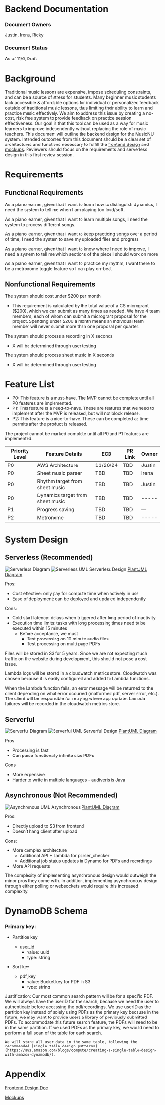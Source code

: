 # Backend Documentation

### Document Owners

Justin, Irena, Ricky

### Document Status

As of 11/6, Draft

# Background

Traditional music lessons are expensive, impose scheduling constraints, and can be a source of stress for students. Many beginner music students lack accessible & affordable options for individual or personalized feedback outside of traditional music lessons, thus limiting their ability to learn and practice music effectively. We aim to address this issue by creating a no-cost, risk free system to provide feedback on practice session effectiveness. Our goal is that this tool can be used as a way for music learners to improve independently without replacing the role of music teachers.
This document will outline the backend design for the MusicNU system. Intended outcomes from this document should be a clear set of architectures and functions necessary to fulfill the [frontend design](https://drive.google.com/file/d/1bXY5QJPmPokZy4K34h-OvXNuVt6TgE2r/view?usp=sharing) and [mockups](https://www.figma.com/design/upaNscJzT86D3SswN08mY4/Mockups?node-id=0-1&t=Rp3g5AaWQEDzXuzo-1). Reviewers should focus on the requirements and serverless design in this first review session.

# Requirements

## Functional Requirements

As a piano learner, given that I want to learn how to distinguish dynamics, I need the system to tell me when I am playing too loud/soft.

As a piano learner, given that I want to learn multiple songs, I need the system to process different songs.

As a piano learner, given that I want to keep practicing songs over a period of time, I need the system to save my uploaded files and progress

As a piano learner, given that I want to know where I need to improve, I need a system to tell me which sections of the piece I should work on more

As a piano learner, given that I want to practice my rhythm, I want there to be a metronome toggle feature so I can play on-beat

## Nonfunctional Requirements

The system should cost under $200 per month

- This requirement is calculated by the total value of a CS microgrant ($200), which we can submit as many times as needed. We have 4 team members, each of whom can submit a microgrant proposal for the project. Spending under $200 a month means an individual team member will never submit more than one proposal per quarter.

The system should process a recording in X seconds

- X will be determined through user testing

The system should process sheet music in X seconds

- X will be determined through user testing

# Feature List

- P0: This feature is a must-have. The MVP cannot be complete until all P0 features are implemented.
- P1: This feature is a need-to-have. These are features that we need to implement after the MVP is released, but will not block release.
- P2: This feature is a nice-to-have. These can be completed as time permits after the product is released.

The project cannot be marked complete until all P0 and P1 features are implemented.

| Priority Level | Feature Details                  | ECD      | PR Link | Owner  |
| -------------- | -------------------------------- | -------- | ------- | ------ |
| P0             | AWS Architecture                 | 11/26/24 | TBD     | Justin |
| P0             | Sheet music parser               | TBD      | TBD     | Irena  |
| P0             | Rhythm target from sheet music   | TBD      | TBD     | Justin |
| P0             | Dynamics target from sheet music | TBD      | TBD     | -----  |
| P1             | Progress saving                  | TBD      | TBD     | —      |
| P2             | Metronome                        | TBD      | TBD     | -----  |

# System Design

## Serverless (Recommended)

![Serverless Diagram](../../static/img/serverless-diagram.png)
![Serverless UML](../../static/img/serverful-uml.png)
Serverless Design [PlantUML Diagram](https://www.plantuml.com/plantuml/uml/bP9DReCm48Ntd68kq1MxBAf4ZIfr4SaAxJfoOKgi-CVrZDNIqnUJ85CKaBg98lW--yqyjiGoS3IwQ8EB7iJ-6RmCf6nRF4LYPp30moDKvGRUl7QoIKXHbUdX26pWY1o37UptM5-GuO8TIDk0Rpx-7BGJBmd_Z4WCxC07LoFHH2jw996zUKfHqlclGRKj1d1s2egU43qnHim7vuoPcQQyerRi0eA9fEflesV0lhFIk0tiY5oj96SGlXIVvqF7NiidvBd5C6nQBjJEU8sCuxHvb_SWj4rnQ-YGBWQntj51b0iTfLV_wiZdE04fQgOXyhWKLP-EvuxFvhIpKdS_6EwfnG8xxos5YqcOrboLgxVbkPPkMTLl_rRzwITo5KWH7A_hMBFI9iU0Ss_U_38urB_jVwBHlm00)

Pros:

- Cost effective: only pay for compute time when actively in use
- Ease of deployment: can be deployed and updated independently

Cons:

- Cold start latency: delays when triggered after long period of inactivity
- Execution time limits: tasks with long processing times need to be executed within 15 minutes
  - Before acceptance, we must
    - Test processing on 10 minute audio files
    - Test processing on multi page PDFs

Files will be stored in S3 for 5 years. Since we are not expecting much traffic on the website during development, this should not pose a cost issue.

Lambda logs will be stored in a cloudwatch metrics store. Cloudwatch was chosen because it is easily configured and added to Lambda functions.

When the Lambda function fails, an error message will be returned to the client depending on what error occurred (malformed pdf, server error, etc.). The client will be responsible for retrying where appropriate. Lambda failures will be recorded in the cloudwatch metrics store.

## Serverful

![Serverful Diagram](../../static/img/serverful-diagram.png)
![Serverful UML](../../static/img/serverful-uml.png)
Serverful Design [PlantUML Diagram](https://www.plantuml.com/plantuml/uml/VP7DIiGm58NtzodkNbovSo6Z3gv5yG52Ssm3pO_tHvYtjqKh7GXT9P0lDzyvEQa5CSypFRjQpH2-VU2N86CmtFCxIcIT0EFicWPkyPF-Jg_0Hu_f6vAKMn1DPTnJs-ZVUHl1GyrjXc6FdYybv7f-sg6uDX0qWQ9Oi5GBqIZL6tyeXBtDDKHbmL0bhX87gVuXpkskc-brVPnbkjYK-ORZgfO6xUk-uSkXTgIwmVs6-vSEQbmedqrfsHFHQLcMR_m1)

Pros

- Processing is fast
- Can parse functionally infinite size PDFs

Cons

- More expensive
- Harder to write in multiple languages - audiveris is Java

## Asynchronous (Not Recommended)

![Asynchronous UML](../../static/img/async-uml.png)
Asynchronous [PlantUML Diagram](https://www.plantuml.com/plantuml/uml/TS-nJWCn383X_Px28mnCtMw0LgsGkfrqOgwYnBr6975aEmBUdePhMahfQdzo_Yn53Mk9eLiNKOh8yFGCuwA7jnp8E1WshzsugCFizhjiM91x69WiYjGjF9HPAljfGdxi6hpS6fKO8HRnzZE6Fs3pbKoa7bOYPBtH2uGFhuVwBfZae1pzAQMrdYijnHnGyUeNgs7RmrOWpx4-JMVtqXsNrVnaxEm1xJloVNt5VaUlwmZsn61E-PxI3PzJXjlBBQDb_u-Mc5o9uHi0)

Pros:

- Directly upload to S3 from frontend
- Doesn’t hang client after upload

Cons:

- More complex architecture
  - Additional API + Lambda for parser_checker
  - Additional job status updates in Dynamo for PDFs and recordings
- More API requests

The complexity of implementing asynchronous design would outweigh the minor pros they come with. In addition, implementing asynchronous design through either polling or websockets would require this increased complexity.

# DynamoDB Schema

### Primary key:

- Partition key

  - user_id
    - value: uuid
    - type: string

- Sort key
  - pdf_key
    - value: Bucket key for PDF in S3
    - type: string

Justification:
Our most common search pattern will be for a specific PDF. We will always have the userID for the search, because we need the user to authenticate before accessing the pdf/recordings. We use userID as the partition key instead of solely using PDFs as the primary key because in the future, we may want to provide users a library of previously submitted PDFs. To accommodate this future search feature, the PDFs will need to be in the same partition. If we used PDFs as the primary key, we would need to perform a full scan of the table for each search.

    We will store all user data in the same table, following the recommended [single table design patterns](https://aws.amazon.com/blogs/compute/creating-a-single-table-design-with-amazon-dynamodb/).

# Appendix

[Frontend Design Doc](https://drive.google.com/file/d/1bXY5QJPmPokZy4K34h-OvXNuVt6TgE2r/view?usp=sharing)

[Mockups](https://www.figma.com/design/upaNscJzT86D3SswN08mY4/Mockups?node-id=0-1&t=Rp3g5AaWQEDzXuzo-1)
